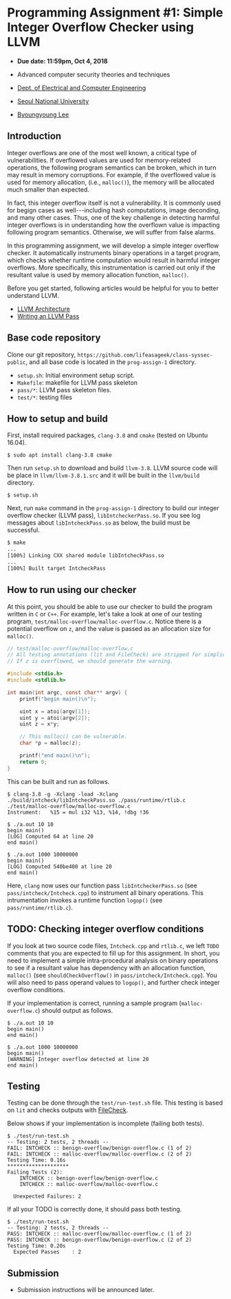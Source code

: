 # Programming Assignment #1: Simple Integer Overflow Checker using LLVM

- **Due date: 11:59pm, Oct 4, 2018**

- Advanced computer security theories and techniques

- [Dept. of Electrical and Computer Engineering](https://ee.snu.ac.kr/en)
- [Seoul National University](http://snu.ac.kr/index.html)
- [Byoungyoung Lee](https://lifeasageek.github.io/)

## Introduction

Integer overflows are one of the most well known, a critical type of
vulnerabilities. If overflowed values are used for memory-related
operations, the following program semantics can be broken, which in
turn may result in memory corruptions. For example, if the overflowed
value is used for memory allocation, (i.e., `malloc()`), the memory
will be allocated much smaller than expected.

In fact, this integer overflow itself is not a vulnerability. It is
commonly used for begign cases as well---including hash computations,
image deconding, and many other cases. Thus, one of the key challenge
in detecting harmful integer overflows is in understanding how the
overflown value is impacting following program semantics. Otherwise,
we will suffer from false alarms.

In this programming assignment, we will develop a simple integer
overflow checker. It automatically instruments binary operations in a
target program, which checks whether runtime computation would result
in harmful integer overflows. More specifically, this instrumentation
is carried out only if the resultant value is used by memory
allocation function, `malloc()`.

Before you get started, following articles would be helpful for you to
better understand LLVM.

- [LLVM Architecture](http://www.aosabook.org/en/llvm.html)
- [Writing an LLVM Pass](http://llvm.org/docs/WritingAnLLVMPass.html)

## Base code repository

Clone our git repository,
`https://github.com/lifeasageek/class-syssec-public`, and all base code is
located in the `prog-assign-1` directory.

- `setup.sh`: Initial environment setup script.
- `Makefile`: makefile for LLVM pass skeleton
- `pass/*`: LLVM pass skeleton files.
- `test/*`: testing files

## How to setup and build

First, install required packages, `clang-3.8` and `cmake` (tested on Ubuntu 16.04).

```
$ sudo apt install clang-3.8 cmake
```

Then run `setup.sh` to download and build `llvm-3.8`. LLVM source code
will be place in `llvm/llvm-3.8.1.src` and it will be built in the
`llvm/build` directory.

```
$ setup.sh
```
 
Next, run `make` command in the `prog-assign-1` directory to build our
integer overflow checker (LLVM pass), `libIntcheckerPass.so`.  If you
see log messages about `libIntcheckPass.so` as below, the build must
be successful.

```bash
$ make
...
[100%] Linking CXX shared module libIntcheckPass.so
...
[100%] Built target IntcheckPass
```

## How to run using our checker

At this point, you should be able to use our checker to build the
program written in `C` or `C++`.  For example, let's take a look at
one of our testing program,
`test/malloc-overflow/malloc-overflow.c`. Notice there is a potential
overflow on `z`, and the value is passed as an allocation size for
`malloc()`.

```c
// test/malloc-overflow/malloc-overflow.c
// All testing annotations (lit and FileCheck) are stripped for simplicity.
// If z is overflowed, we should generate the warning.

#include <stdio.h>
#include <stdlib.h>

int main(int argc, const char** argv) {
    printf("begin main()\n");

    uint x = atoi(argv[1]);
    uint y = atoi(argv[2]);
    uint z = x*y;

    // This malloc() can be vulnerable.
    char *p = malloc(z);

    printf("end main()\n");
    return 0;
}
```

This can be built and run as follows.

```
$ clang-3.8 -g -Xclang -load -Xclang ./build/intcheck/libIntcheckPass.so ./pass/runtime/rtlib.c ./test/malloc-overflow/malloc-overflow.c
Instrument:   %15 = mul i32 %13, %14, !dbg !36

$ ./a.out 10 10
begin main()
[LOG] Computed 64 at line 20
end main()

$ ./a.out 1000 10000000
begin main()
[LOG] Computed 540be400 at line 20
end main()
```

Here, `clang` now uses our function pass `libIntcheckerPass.so` (see
`pass/intcheck/Intcheck.cpp`) to instrument all binary
operations. This intrumentation invokes a runtime function `logop()`
(see `pass/runtime/rtlib.c`).

## TODO: Checking integer overflow conditions

If you look at two source code files, `Intcheck.cpp` and `rtlib.c`, we
left `TODO` comments that you are expected to fill up for this
assignment. In short, you need to implement a simple intra-procedural
analysis on binary operations to see if a resultant value has
dependency with an allocation function, `malloc()` (see
`shouldCheckOverflow()` in `pass/intcheck/Intcheck.cpp`). You will
also need to pass operand values to `logop()`, and further check
integer overflow conditions.

If your implementation is correct, running a sample program
(`malloc-overflow.c`) should output as follows.

```
$ ./a.out 10 10
begin main()
end main()

$ ./a.out 1000 10000000
begin main()
[WARNING] Integer overflow detected at line 20
end main()
```

## Testing

Testing can be done through the `test/run-test.sh` file. This testing
is based on `lit` and checks outputs with
[FileCheck](http://llvm.org/docs/CommandGuide/FileCheck.html).

Below shows if your implementation is incomplete (failing both tests).

```
$ ./test/run-test.sh 
-- Testing: 2 tests, 2 threads --
FAIL: INTCHECK :: benign-overflow/benign-overflow.c (1 of 2)
FAIL: INTCHECK :: malloc-overflow/malloc-overflow.c (2 of 2)
Testing Time: 0.16s
********************
Failing Tests (2):
    INTCHECK :: benign-overflow/benign-overflow.c
    INTCHECK :: malloc-overflow/malloc-overflow.c
        
  Unexpected Failures: 2
```

If all your TODO is correctly done, it should pass both testing.

```
$ ./test/run-test.sh 
-- Testing: 2 tests, 2 threads --
PASS: INTCHECK :: malloc-overflow/malloc-overflow.c (1 of 2)
PASS: INTCHECK :: benign-overflow/benign-overflow.c (2 of 2)
Testing Time: 0.20s
  Expected Passes    : 2
```

## Submission

- Submission instructions will be announced later.


